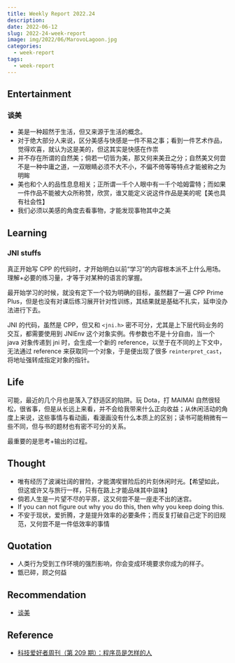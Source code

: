 ```yaml
---
title: Weekly Report 2022.24
description:
date: 2022-06-12
slug: 2022-24-week-report
image: img/2022/06/MarovoLagoon.jpg
categories:
  - week-report
tags:
  - week-report
---
```


## Entertainment

### 谈美

- 美是一种超然于生活，但又来源于生活的概念。
- 对于绝大部分人来说，区分美感与快感是一件不易之事；看到一件艺术作品，觉得欢喜，就认为这是美的，但这其实是快感在作祟
- 并不存在所谓的自然美；倘若一切皆为美，那又何来美丑之分；自然美又何尝不是一种中庸之道，一双眼睛必须不大不小，不偏不倚等等特点才能被称之为明眸
- 美也和个人的品性息息相关；正所谓一千个人眼中有一千个哈姆雷特；而如果一件作品不能被大众所称赞，欣赏，谁又能定义说这件作品是美的呢【美也具有社会性】
- 我们必须以美感的角度去看事物，才能发现事物其中之美

## Learning

### JNI stuffs

真正开始写 CPP 的代码时，才开始明白以前“学习”的内容根本派不上什么用场。理解+必要的练习量，才等于对某种的语言的掌握。

最开始学习的时候，就没有定下一个较为明确的目标，虽然翻了一遍 CPP Prime Plus，但是也没有对课后练习展开针对性训练，其结果就是基础不扎实，延申没办法进行下去。

JNI 的代码，虽然是 CPP，但又和 `<jni.h>` 密不可分，尤其是上下层代码业务的交互，都需要使用到 JNIEnv 这个对象实例。传参数也不是十分自由，当一个 java 对象传递到 jni 时，会生成一个新的 reference，以至于在不同的上下文中，无法通过 reference 来获取同一个对象，于是便出现了很多 `reinterpret_cast`，将地址强转成指定对象的指针。

## Life

可能，最近的几个月也是落入了舒适区的陷阱。玩 Dota，打 MAIMAI 自然很轻松，很省事，但是从长远上来看，并不会给我带来什么正向收益；从休闲活动的角度上来说，这些事情与看动画，看漫画没有什么本质上的区别；读书可能稍微有一些不同，但与书的题材也有密不可分的关系。

最重要的是思考+输出的过程。

## Thought

- 唯有经历了波澜壮阔的冒险，才能満喫冒险后的片刻休闲时光。【希望如此，但这或许又与旅行一样，只有在路上才能品味其中滋味】
- 倘若人生是一片望不尽的平原，这又何尝不是一座走不出的迷宫。
- If you can not figure out why you do this, then why you keep doing this.
- 不安于现状，爱折腾，才是提升效率的必要条件；而反复打破自己定下的旧规范，又何尝不是一件低效率的事情

## Quotation

- 人类行为受到工作环境的强烈影响，你会变成环境要求你成为的样子。
- 甑已碎，顾之何益

## Recommendation

- [谈美](https://weread.qq.com/web/reader/9df320e07157b03a9dfa429)

## Reference

- [科技爱好者周刊（第 209 期）：程序员是怎样的人](https://www.ruanyifeng.com/blog/2022/06/weekly-issue-209.html)
